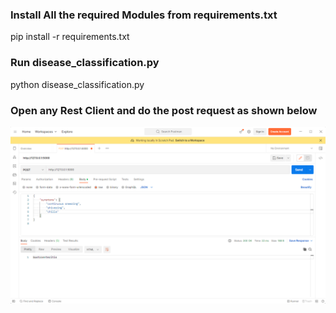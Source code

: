 ### Install All the required Modules from requirements.txt
pip install -r requirements.txt

### Run disease_classification.py

python disease_classification.py


### Open any Rest Client and do the post request as shown below
![alt text](./resources/Screenshot%202023-02-05%20035730.png)